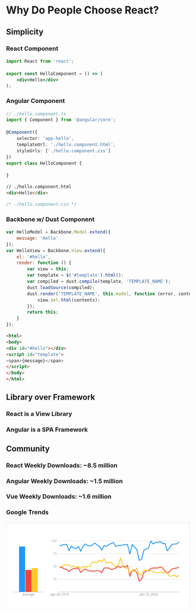 # Why Do People Choose React?

## Simplicity

### React Component
```jsx
import React from 'react';

export const HelloComponent = () => (
    <div>Hello</div>
);
```

### Angular Component
```typescript
// ./hello.component.ts
import { Component } from '@angular/core';

@Component({
    selector: 'app-hello',
    templateUrl: './hello.component.html',
    styleUrls: ['./hello.component.css']
})
export class HelloComponent {

}
```

```html
// ./hello.component.html
<div>Hello</div>
```

```css
/* ./hello.component.css */
```

### Backbone w/ Dust Component

```javascript
var HelloModel = Backbone.Model.extend({
    message: 'Hello'
});
var HelloView = Backbone.View.extend({
    el: '#hello',
    render: function () {
        var view = this;
        var template = $('#template').html();
        var compiled = dust.compile(template, 'TEMPLATE_NAME');
        dust.loadSource(compiled);
        dust.render('TEMPLATE_NAME', this.model, function (error, contents) {
            view.$el.html(contents);
        });
        return this;
    }
});
```

```html
<html>
<body>
<div id="#hello"></div>
<script id="template">
<span>{message}</span>
</script>
</body>
</html>
```

## Library over Framework

### React is a View Library

### Angular is a SPA Framework

## Community

### React Weekly Downloads: ~8.5 million

### Angular Weekly Downloads: ~1.5 million

### Vue Weekly Downloads: ~1.6 million

### Google Trends

![React vs Angular vs Vue Google Trends](./images/react-vs-angular-vue-google-trends.png)